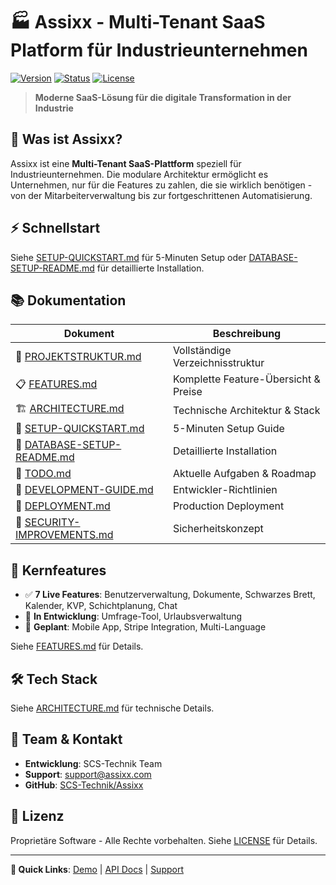 # 🏭 Assixx - Multi-Tenant SaaS Platform für Industrieunternehmen

[![Version](https://img.shields.io/badge/Version-2025.1-blue.svg)](https://github.com/SCS-Technik/Assixx)
[![Status](https://img.shields.io/badge/Status-Production%20Ready-green.svg)](https://github.com/SCS-Technik/Assixx)
[![License](https://img.shields.io/badge/License-Proprietary-red.svg)](./LICENSE)

> **Moderne SaaS-Lösung für die digitale Transformation in der Industrie**

## 🚀 Was ist Assixx?

Assixx ist eine **Multi-Tenant SaaS-Plattform** speziell für Industrieunternehmen. Die modulare Architektur ermöglicht es Unternehmen, nur für die Features zu zahlen, die sie wirklich benötigen - von der Mitarbeiterverwaltung bis zur fortgeschrittenen Automatisierung.

## ⚡ Schnellstart

Siehe [SETUP-QUICKSTART.md](./SETUP-QUICKSTART.md) für 5-Minuten Setup oder [DATABASE-SETUP-README.md](./DATABASE-SETUP-README.md) für detaillierte Installation.

## 📚 Dokumentation

| Dokument | Beschreibung |
|----------|-------------|
| 📁 [PROJEKTSTRUKTUR.md](./PROJEKTSTRUKTUR.md) | Vollständige Verzeichnisstruktur |
| 📋 [FEATURES.md](./FEATURES.md) | Komplette Feature-Übersicht & Preise |
| 🏗️ [ARCHITECTURE.md](./ARCHITECTURE.md) | Technische Architektur & Stack |
| 🚀 [SETUP-QUICKSTART.md](./SETUP-QUICKSTART.md) | 5-Minuten Setup Guide |
| 💾 [DATABASE-SETUP-README.md](./DATABASE-SETUP-README.md) | Detaillierte Installation |
| 📝 [TODO.md](./TODO.md) | Aktuelle Aufgaben & Roadmap |
| 🔧 [DEVELOPMENT-GUIDE.md](./DEVELOPMENT-GUIDE.md) | Entwickler-Richtlinien |
| 🚢 [DEPLOYMENT.md](./DEPLOYMENT.md) | Production Deployment |
| 🔐 [SECURITY-IMPROVEMENTS.md](./server/SECURITY-IMPROVEMENTS.md) | Sicherheitskonzept |

## 🎯 Kernfeatures

- ✅ **7 Live Features**: Benutzerverwaltung, Dokumente, Schwarzes Brett, Kalender, KVP, Schichtplanung, Chat
- 🚧 **In Entwicklung**: Umfrage-Tool, Urlaubsverwaltung
- 🔮 **Geplant**: Mobile App, Stripe Integration, Multi-Language

Siehe [FEATURES.md](./FEATURES.md) für Details.

## 🛠️ Tech Stack

Siehe [ARCHITECTURE.md](./ARCHITECTURE.md) für technische Details.

## 👥 Team & Kontakt

- **Entwicklung**: SCS-Technik Team
- **Support**: support@assixx.com
- **GitHub**: [SCS-Technik/Assixx](https://github.com/SCS-Technik/Assixx)

## 📄 Lizenz

Proprietäre Software - Alle Rechte vorbehalten. Siehe [LICENSE](./LICENSE) für Details.

---

**🔗 Quick Links**: [Demo](http://localhost:3000) | [API Docs](./server/API-TEST-README.md) | [Support](./TROUBLESHOOTING.md)